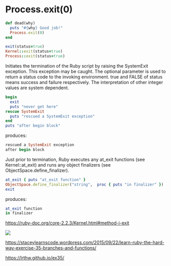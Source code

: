 # Process.exit(0)

```ruby
def dead(why)
  puts "#{why} Good job!"
  Process.exit(0)
end
```

```ruby
exit(status=true)
Kernel::exit(status=true)
Process::exit(status=true)
```
Initiates the termination of the Ruby script by raising the SystemExit exception. This exception may be caught. The optional parameter is used to return a status code to the invoking environment. true and FALSE of status means success and failure respectively. The interpretation of other integer values are system dependent.

```ruby
begin
  exit
  puts "never get here"
rescue SystemExit
  puts "rescued a SystemExit exception"
end
puts "after begin block"
```

produces:

```ruby
rescued a SystemExit exception
after begin block
```
Just prior to termination, Ruby executes any at_exit functions (see Kernel::at_exit) and runs any object finalizers (see ObjectSpace.define_finalizer).

```ruby
at_exit { puts "at_exit function" }
ObjectSpace.define_finalizer("string",  proc { puts "in finalizer" })
exit
```

produces:

```ruby
at_exit function
in finalizer
```
https://ruby-doc.org/core-2.2.3/Kernel.html#method-i-exit


![](https://ws3.sinaimg.cn/large/006tNc79ly1foqn8hk9wfj30l60u23z3.jpg)

https://staceylearnscode.wordpress.com/2015/09/22/learn-ruby-the-hard-way-exercise-35-branches-and-functions/

https://lrthw.github.io/ex35/
